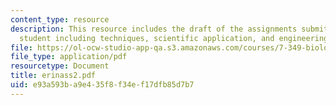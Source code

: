 ```yaml
---
content_type: resource
description: This resource includes the draft of the assignments submitted by the
  student including techniques, scientific application, and engineering application.
file: https://ol-ocw-studio-app-qa.s3.amazonaws.com/courses/7-349-biological-computing-at-the-crossroads-of-engineering-and-science-spring-2005/e93a593ba9e435f8f34ef17dfb85d7b7_erinass2.pdf
file_type: application/pdf
resourcetype: Document
title: erinass2.pdf
uid: e93a593b-a9e4-35f8-f34e-f17dfb85d7b7
---
```

